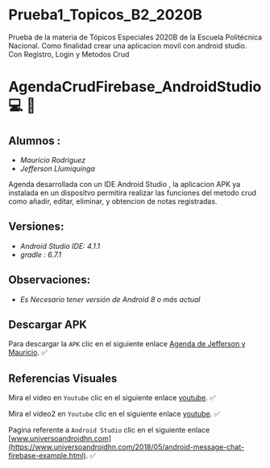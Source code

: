 # Prueba1_Topicos_B2_2020B


Prueba de la materia de Tópicos Especiales 2020B de la Escuela Politécnica Nacional. Como finalidad crear una aplicacion movil con android studio. Con Registro, Login y Metodos Crud

# AgendaCrudFirebase_AndroidStudio :computer: :iphone:


## Alumnos : 
 
* *Mauricio Rodriguez*
* *Jefferson Llumiquinga*


Agenda desarrollada con un IDE Android Studio , la aplicacion APK ya instalada en un dispositvo permitira realizar las funciones del metodo crud como añadir, editar, eliminar, y obtencion de notas registradas.


## Versiones:

* *Android Studio IDE: 4.1.1*
* *gradle : 6.7.1*

## Observaciones:

* *Es Necesario tener versión de Android 8 o más actual*

## Descargar APK

Para descargar la `APK` clic en el siguiente enlace [Agenda de Jefferson y Mauricio](https://github.com/mauryrodriguez/Prueba1_Topicos_B2_2020B/raw/master/). :white_check_mark:

## Referencias Visuales

Mira el video en `Youtube` clic en el siguiente enlace [youtube](https://www.youtube.com/watch?v=eaOB-KS-Qjk). :white_check_mark:

Mira el video2 en `Youtube` clic en el siguiente enlace [youtube](https://www.youtube.com/watch?v=dpURgJ4HkMk). :white_check_mark:

Pagina referente a `Android Studio` clic en el siguiente enlace [www.universoandroidhn.com](https://www.universoandroidhn.com/2018/05/android-message-chat-firebase-example.html). :white_check_mark:
